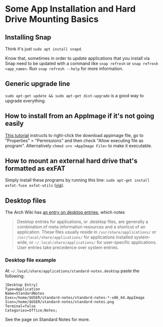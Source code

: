 # Some App Installation and Hard Drive Mounting Basics

## Installing Snap

Think it's just `sudo apt install snapd`. 

Know that, sometimes in order to _update_ applications that you install via Snap need to be updated with a command like `snap refresh` or `snap refresh <app_name>`. Run `snap refresh --help` for more information.

## Generic upgrade line

`sudo apt-get update && sudo apt-get dist-upgrade` is a good way to upgrade everything.

## How to install from an AppImage if it's not going easily

[This tutorial](https://itsfoss.com/use-appimage-linux/) instructs to right-click the download appimage file, go to "Properties" > "Permissions" and then check "Allow executing file as program". Alternatively `chmod u+x <AppImage File>` to make it executable.

## How to mount an external hard drive that's formatted as exFAT

Simply install these programs by running this line: `sudo apt-get install exfat-fuse exfat-utils` ([via](https://www.reddit.com/r/Ubuntu/comments/6r954q/mount_exfat_drive_in_ubuntu_1704/)). 

## Desktop files

The Arch Wiki has [an entry on desktop entries](https://wiki.archlinux.org/index.php/desktop_entries), which notes

> Desktop entries for applications, or .desktop files, are generally a combination of meta information resources and a shortcut of an application. These files usually reside in `/usr/share/applications/` or `/usr/local/share/applications/` for applications installed system-wide, or `~/.local/share/applications/` for user-specific applications. User entries take precedence over system entries.

### Desktop file example 

At `~/.local/share/applications/standard-notes.desktop` paste the following:

```
[Desktop Entry]
Type=Application
Name=StandardNotes
Exec=/home/$USER/standard-notes/standard-notes-*-x86_64.AppImage 
Icon=/home/$USER/standard-notes/standard-notes.png
Terminal=false
Categories=Office;Notes;
```

See the page on Standard Notes for more.
